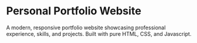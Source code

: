 # Personal Portfolio Website

A modern, responsive portfolio website showcasing professional experience, skills, and projects. Built with pure HTML, CSS, and Javascript.

